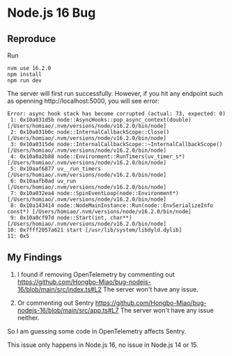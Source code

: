 # Node.js 16 Bug

## Reproduce

Run

```shell
nvm use 16.2.0
npm install
npm run dev
```

The server will first run successfully. However, if you hit any endpoint such as openning http://localhost:5000, you will see error:

```shell
Error: async hook stack has become corrupted (actual: 73, expected: 0)
 1: 0x10a031d5b node::AsyncHooks::pop_async_context(double) [/Users/homiao/.nvm/versions/node/v16.2.0/bin/node]
 2: 0x10a031b0c node::InternalCallbackScope::Close() [/Users/homiao/.nvm/versions/node/v16.2.0/bin/node]
 3: 0x10a0315de node::InternalCallbackScope::~InternalCallbackScope() [/Users/homiao/.nvm/versions/node/v16.2.0/bin/node]
 4: 0x10a0a2b88 node::Environment::RunTimers(uv_timer_s*) [/Users/homiao/.nvm/versions/node/v16.2.0/bin/node]
 5: 0x10aaf6877 uv__run_timers [/Users/homiao/.nvm/versions/node/v16.2.0/bin/node]
 6: 0x10aafb0ad uv_run [/Users/homiao/.nvm/versions/node/v16.2.0/bin/node]
 7: 0x10a032ea4 node::SpinEventLoop(node::Environment*) [/Users/homiao/.nvm/versions/node/v16.2.0/bin/node]
 8: 0x10a143414 node::NodeMainInstance::Run(node::EnvSerializeInfo const*) [/Users/homiao/.nvm/versions/node/v16.2.0/bin/node]
 9: 0x10a0cf97d node::Start(int, char**) [/Users/homiao/.nvm/versions/node/v16.2.0/bin/node]
10: 0x7fff2057a621 start [/usr/lib/system/libdyld.dylib]
11: 0x5
```

## My Findings

1. I found if removing OpenTelemetry by commenting out
https://github.com/Hongbo-Miao/bug-nodejs-16/blob/main/src/index.ts#L2
The server won't have any issue.

2. Or commenting out Sentry
https://github.com/Hongbo-Miao/bug-nodejs-16/blob/main/src/app.ts#L7
The server won't have any issue neither.

So I am guessing some code in OpenTelemetry affects Sentry.

This issue only happens in Node.js 16, no issue in Node.js 14 or 15.
